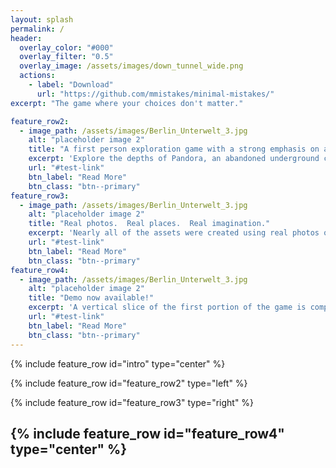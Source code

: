 ```yaml
---
layout: splash
permalink: /
header:
  overlay_color: "#000"
  overlay_filter: "0.5"
  overlay_image: /assets/images/down_tunnel_wide.png 
  actions:
    - label: "Download"
      url: "https://github.com/mmistakes/minimal-mistakes/"
excerpt: "The game where your choices don't matter."

feature_row2:
  - image_path: /assets/images/Berlin_Unterwelt_3.jpg
    alt: "placeholder image 2"
    title: "A first person exploration game with a strong emphasis on atmosphere."
    excerpt: 'Explore the depths of Pandora, an abandoned underground city where memories cling to life.'
    url: "#test-link"
    btn_label: "Read More"
    btn_class: "btn--primary"
feature_row3:
  - image_path: /assets/images/Berlin_Unterwelt_3.jpg
    alt: "placeholder image 2"
    title: "Real photos.  Real places.  Real imagination."
    excerpt: 'Nearly all of the assets were created using real photos of abandoned locations all around the world.'
    url: "#test-link"
    btn_label: "Read More"
    btn_class: "btn--primary"
feature_row4:
  - image_path: /assets/images/Berlin_Unterwelt_3.jpg
    alt: "placeholder image 2"
    title: "Demo now available!"
    excerpt: 'A vertical slice of the first portion of the game is complete.  Shoot me an email (contact info on the left) if you are interested in playing it!'
    url: "#test-link"
    btn_label: "Read More"
    btn_class: "btn--primary"
---
```


{% include feature_row id="intro" type="center" %}

{% include feature_row id="feature_row2" type="left" %}

{% include feature_row id="feature_row3" type="right" %}

{% include feature_row id="feature_row4" type="center" %}
---